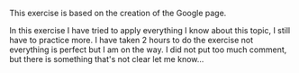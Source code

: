 This exercise is based on the creation of the Google page.

In this exercise I have tried to apply everything I know about this topic, I still have to practice more. I have taken 2 hours to do the exercise not everything is perfect but I am on the way.
I did not put too much comment, but there is something that's not clear let me know...
